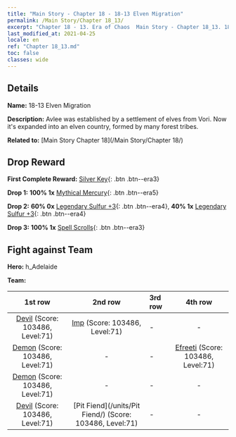 ```yaml
---
title: "Main Story - Chapter 18 - 18-13 Elven Migration"
permalink: /Main Story/Chapter 18_13/
excerpt: "Chapter 18 - 13. Era of Chaos  Main Story - Chapter 18_13. 18-13 Elven Migration"
last_modified_at: 2021-04-25
locale: en
ref: "Chapter 18_13.md"
toc: false
classes: wide
---
```


## Details

 **Name:** 18-13 Elven Migration

 **Description:** Avlee was established by a settlement of elves from Vori. Now it's expanded into an elven country, formed by many forest tribes.

 **Related to:** [Main Story Chapter 18](/Main Story/Chapter 18/)

## Drop Reward

 **First Complete Reward:** [Silver Key](/Items/con_693/){: .btn .btn--era3}

 **Drop 1:** **100% 1x** [Mythical Mercury](/Items/mat_63/){: .btn .btn--era5}

 **Drop 2:** **60% 0x** [Legendary Sulfur +3](/Items/mat_57/){: .btn .btn--era4}, **40% 1x** [Legendary Sulfur +3](/Items/mat_57/){: .btn .btn--era4}

 **Drop 3:** **100% 1x** [Spell Scrolls](/Items/con_694/){: .btn .btn--era3}


## Fight against Team
 **Hero:** h_Adelaide

 **Team:**


  | 1st row | 2nd row | 3rd row | 4th row |
  |:----:|:----:|:----|:----:|
  | [Devil](/units/Devil/) (Score: 103486, Level:71)  | [Imp](/units/Imp/) (Score: 103486, Level:71)  | - | - |
  | [Demon](/units/Demon/) (Score: 103486, Level:71)  | - | - | [Efreeti](/units/Efreeti/) (Score: 103486, Level:71)  |
  | [Demon](/units/Demon/) (Score: 103486, Level:71)  | - | - | - |
  | [Devil](/units/Devil/) (Score: 103486, Level:71)  | [Pit Fiend](/units/Pit Fiend/) (Score: 103486, Level:71)  | - | - |


